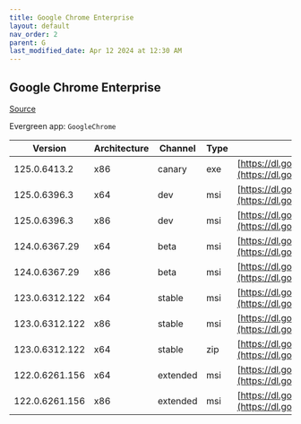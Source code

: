 ```yaml
---
title: Google Chrome Enterprise
layout: default
nav_order: 2
parent: G
last_modified_date: Apr 12 2024 at 12:30 AM
---
```


## Google Chrome Enterprise

[Source](https://cloud.google.com/chrome-enterprise/browser/download/)

Evergreen app: `GoogleChrome`

| Version        | Architecture | Channel  | Type | URI                                                                                                                                                                                |
| -------------- | ------------ | -------- | ---- | ---------------------------------------------------------------------------------------------------------------------------------------------------------------------------------- |
| 125.0.6413.2   | x86          | canary   | exe  | [https://dl.google.com/update2/installers/ChromeSetup.exe](https://dl.google.com/update2/installers/ChromeSetup.exe)                                                               |
| 125.0.6396.3   | x64          | dev      | msi  | [https://dl.google.com/dl/chrome/install/dev/googlechromedevstandaloneenterprise64.msi](https://dl.google.com/dl/chrome/install/dev/googlechromedevstandaloneenterprise64.msi)     |
| 125.0.6396.3   | x86          | dev      | msi  | [https://dl.google.com/dl/chrome/install/dev/googlechromedevstandaloneenterprise.msi](https://dl.google.com/dl/chrome/install/dev/googlechromedevstandaloneenterprise.msi)         |
| 124.0.6367.29  | x64          | beta     | msi  | [https://dl.google.com/dl/chrome/install/beta/googlechromebetastandaloneenterprise64.msi](https://dl.google.com/dl/chrome/install/beta/googlechromebetastandaloneenterprise64.msi) |
| 124.0.6367.29  | x86          | beta     | msi  | [https://dl.google.com/dl/chrome/install/beta/googlechromebetastandaloneenterprise.msi](https://dl.google.com/dl/chrome/install/beta/googlechromebetastandaloneenterprise.msi)     |
| 123.0.6312.122 | x64          | stable   | msi  | [https://dl.google.com/dl/chrome/install/googlechromestandaloneenterprise64.msi](https://dl.google.com/dl/chrome/install/googlechromestandaloneenterprise64.msi)                   |
| 123.0.6312.122 | x86          | stable   | msi  | [https://dl.google.com/dl/chrome/install/googlechromestandaloneenterprise.msi](https://dl.google.com/dl/chrome/install/googlechromestandaloneenterprise.msi)                       |
| 123.0.6312.122 | x64          | stable   | zip  | [https://dl.google.com/dl/chrome/install/GoogleChromeEnterpriseBundle64.zip](https://dl.google.com/dl/chrome/install/GoogleChromeEnterpriseBundle64.zip)                           |
| 122.0.6261.156 | x64          | extended | msi  | [https://dl.google.com/dl/chrome/install/googlechromestandaloneenterprise64.msi](https://dl.google.com/dl/chrome/install/googlechromestandaloneenterprise64.msi)                   |
| 122.0.6261.156 | x86          | extended | msi  | [https://dl.google.com/dl/chrome/install/googlechromestandaloneenterprise.msi](https://dl.google.com/dl/chrome/install/googlechromestandaloneenterprise.msi)                       |
